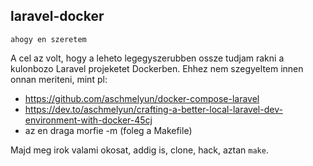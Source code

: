 ## laravel-docker

`ahogy en szeretem`

A cel az volt, hogy a leheto legegyszerubben ossze tudjam rakni a kulonbozo Laravel projeketet Dockerben. 
Ehhez nem szegyeltem innen onnan meriteni, mint pl:

* https://github.com/aschmelyun/docker-compose-laravel
* https://dev.to/aschmelyun/crafting-a-better-local-laravel-dev-environment-with-docker-45cj
* az en draga morfie -m (foleg a Makefile)

Majd meg irok valami okosat, addig is, clone, hack, aztan `make`. 
